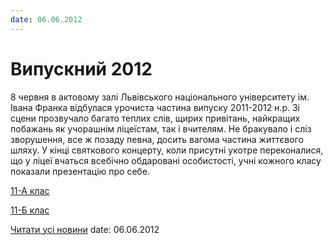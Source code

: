 ```yaml
---
date: 06.06.2012
---
```

# Випускний 2012

8 червня в актовому залі Львівського національного університету ім. Івана Франка відбулася урочиста частина випуску 2011-2012 н.р. Зі сцени прозвучало багато теплих слів, щирих привітань, найкращих побажань як учорашнім ліцеїстам, так і вчителям. Не бракувало і сліз зворушення, все ж позаду певна, досить вагома частина життєвого шляху. У кінці святкового концерту, коли присутні укотре переконалися, що у ліцеї вчаться всебічно обдаровані особистості, учні кожного класу показали презентацію про себе.

[11-А клас](/files/blog/випускний-2012/11a.wmv)

[11-Б клас](/files/blog/випускний-2012/11b.ppt)

[Читати усі новини](/news)
date: 06.06.2012
